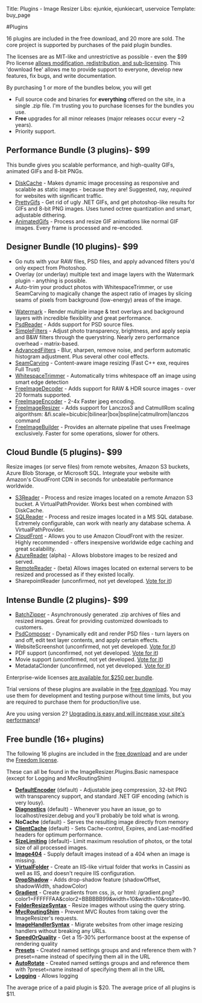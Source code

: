 Title: Plugins - Image Resizer
Libs: ejunkie, ejunkiecart, uservoice
Template: buy_page

#Plugins

16 plugins are included in the free download, and 20 more are sold. The core project is supported by purchases of the paid plugin bundles.

The licenses are as MIT-like and unrestrictive as possible - even the <span class="price">$99</span> Pro license [allows modification, redistribution, and sub-licensing](/licenses/pro). This 'download fee' allows me to provide support to everyone, develop new features, fix bugs, and write documentation.

By purchasing 1 or more of the bundles below, you will get 

 * Full source code and binaries for **everything** offered on the site, in a single .zip file. I'm trusting you to purchase licenses for the bundles you use.
 * **Free** upgrades for all minor releases (major releases occur every ~2 years). 
 * Priority support. 


## Performance Bundle (3 plugins)- <span class="price">$99</span>

This bundle gives you scalable performance, and high-quality GIFs, animated GIFs and 8-bit PNGs.

* [DiskCache](/plugins/diskcache) - Makes dynamic image processing as responsive and scalable as static images - because they are! Suggested, nay, *required* for websites with significant traffic.
* [PrettyGifs](/plugins/prettygifs) - Get rid of ugly .NET GIFs, and get photoshop-like results for GIFs and 8-bit PNG images. Uses tuned octree quantization and smart, adjustable dithering.
* [AnimatedGifs](/plugins/animatedgifs) - Process and resize GIF animations like normal GIF images. Every frame is processed and re-encoded. 

## Designer Bundle (10 plugins)- <span class="price">$99</span>

- Go nuts with your RAW files, PSD files, and apply advanced filters you'd only expect from Photoshop.
- Overlay (or underlay) multiple text and image layers with the Watermark plugin - anything is possible.
- Auto-trim your product photos with WhitespaceTrimmer, or use SeamCarving to magically change the aspect ratio of images by slicing seams of pixels from background (low-energy) areas of the image.

* [Watermark](/plugins/watermark) - Render multiple image & text overlays and background layers with incredible flexibility and great performance.
* [PsdReader](/plugins/psdreader) - Adds support for PSD source files.
* [SimpleFilters](/plugins/simplefilters) - Adjust photo transparency, brightness, and apply sepia and B&W filters through the querystring. Nearly zero performance overhead - matrix-based.
* [AdvancedFilters](/plugins/advancedfilters) - Blur, sharpen, remove noise, and perform automatic histogram adjustment. Plus several other cool effects. 
* [SeamCarving](/plugins/seamcarving) - Content-aware image resizing (Fast C++ exe, requires Full Trust)
* [WhitespaceTrimmer](/plugins/whitespacetrimmer) - Automatically trims whitespace off an image using smart edge detection
* [FreeImageDecoder](/plugins/freeimage) - Adds support for RAW & HDR source images - over 20 formats supported.
* [FreeImageEncoder](/plugins/freeimage) - 2-4x Faster jpeg encoding.
* [FreeImageResizer](/plugins/freeimage) - Adds support for Lanczos3 and CatmullRom scaling algorithsm: &fi.scale=bicubic|bilinear|box|bspline|catmullrom|lanczos command
* [FreeImageBuilder](/plugins/freeimage) - Provides an alternate pipeline that uses FreeImage exclusively. Faster for some operations, slower for others.

## Cloud Bundle (5 plugins)- <span class="price">$99</span>

Resize images (or serve files) from remote websites, Amazon S3 buckets, Azure Blob Storage, or Microsoft SQL. Integrate your website with Amazon's CloudFront CDN in seconds for unbeatable performance worldwide.

* [S3Reader](/plugins/s3reader) - Process and resize images located on a remote Amazon S3 bucket. A VirtualPathProvider. Works best when combined with DiskCache.
* [SQLReader](/plugins/sqlreader) - Process and resize images located in a MS SQL database. Extremely configurable, can work with nearly any database schema. A VirtualPathProvider.
* [CloudFront](/plugins/cloudfront) - Allows you to use Amazon CloudFront with the resizer. Highly recommended - offers inexpensive worldwide edge caching and great scalability.
* [AzureReader](/plugins/azurereader) (alpha) - Allows blobstore images to be resized and served. 
* [RemoteReader](/plugins/remotereader) - (beta) Allows images located on external servers to be resized and processed as if they existed locally.
* SharepointReader (unconfirmed, not yet developed. [Vote for it](http://resizer.uservoice.com/forums/108373-image-resizer-v3))

## Intense Bundle (2 plugins)- <span class="price">$99</span>

* [BatchZipper](/plugins/batchzipper) - Asynchronously generated .zip archives of files and resized images. Great for providing customized downloads to customers.
* [PsdComposer](/plugins/psdcomposer) - Dynamically edit and render PSD files - turn layers on and off, edit text layer contents, and apply certain effects.
* WebsiteScreenshot (unconfirmed, not yet developed. [Vote for it](http://resizer.uservoice.com/forums/108373-image-resizer-v3))
* PDF support (unconfirmed, not yet developed. [Vote for it](http://resizer.uservoice.com/forums/108373-image-resizer-v3))
* Movie support (unconfirmed, not yet developed. [Vote for it](http://resizer.uservoice.com/forums/108373-image-resizer-v3))
* MetadataClonder (unconfirmed, not yet developed. [Vote for it](http://resizer.uservoice.com/forums/108373-image-resizer-v3))

Enterprise-wide licenses [are available for $250 per bundle](/plugins/enterprise).

Trial versions of these plugins are available in the [free download](/download). You may use them for development and testing purpose without time limits, but you 
are required to purchase them for production/live use.

Are you using version 2? [Upgrading is easy and will increase your site's performance](/docs/2to3/)!

## Free bundle (16+ plugins)

The following 16 plugins are included in the [free download](/download) and are under the [Freedom license](/licenses/freedom).

These can all be found in the ImageResizer.Plugins.Basic namespace (except for Logging and MvcRoutingShim)

* **[DefaultEncoder](/plugins/defaultencoder)** (default) - Adjustable jpeg compression, 32-bit PNG with transparency support, and standard .NET GIF encoding (which is very lousy).
* **[Diagnostics](/plugins/diagnostics)** (default) - Whenever you have an issue, go to localhost/resizer.debug and you'll probably be told what is wrong.
* **NoCache** (default) - Serves the resulting image directly from memory
* **[ClientCache](/plugins/clientcache)** (default) - Sets Cache-control, Expires, and Last-modified headers for optimum performance.
* **[SizeLimiting](/plugins/sizelimiting)** (default)- Limit maximum resolution of photos, or the total size of all processed images.
* **[Image404](/plugins/image404)** - Supply default images instead of a 404 when an image is missing. 
* **[VirtualFolder](/plugins/virtualfolder)** - Create an IIS-like virtual folder that works in Cassini as well as IIS, and doesn't require IIS configuration.
* **[DropShadow](/plugins/dropshadow)** - Adds drop-shadow feature (shadowOffset, shadowWidth, shadowColor)
* **[Gradient](/plugins/gradient)** - Create gradients from css, js, or html: /gradient.png?color1=FFFFFFAA&color2=BBBBBB99&width=10&width=10&rotate=90.
* **[FolderResizeSyntax](/plugins/folderresizesyntax)** - Resize images without using the query string.
* **[MvcRoutingShim](/plugins/mvcroutingshim)** - Prevent MVC Routes from taking over the ImageResizer's requests.
* **[ImageHandlerSyntax](/plugins/imagehandlersyntax)** - Migrate websites from other image resizing handlers without breaking any URLs.
* **[SpeedOrQuality](/plugins/speedorquality)** - Get a 15-30% performance boost at the expense of rendering quality
* **[Presets](/plugins/presets)** - Created named settings groups and and reference them with ?preset=name instead of specifying them all in the URL
* **[AutoRotate](/plugins/autorotate)** - Created named settings groups and and reference them with ?preset=name instead of specifying them all in the URL
* **[Logging](/plugins/logging)** - Allows logging

The average price of a paid plugin is $20. The average price of all plugins is $11.
